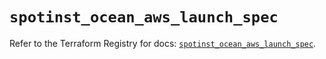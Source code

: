 # `spotinst_ocean_aws_launch_spec`

Refer to the Terraform Registry for docs: [`spotinst_ocean_aws_launch_spec`](https://registry.terraform.io/providers/spotinst/spotinst/1.199.2/docs/resources/ocean_aws_launch_spec).
